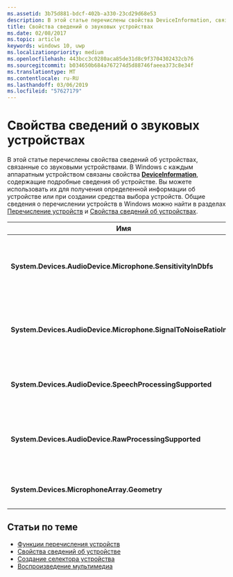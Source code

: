 ```yaml
---
ms.assetid: 3b75d881-bdcf-402b-a330-23cd29d68e53
description: В этой статье перечислены свойства DeviceInformation, связанные со звуковыми устройствами
title: Свойства сведений о звуковых устройствах
ms.date: 02/08/2017
ms.topic: article
keywords: windows 10, uwp
ms.localizationpriority: medium
ms.openlocfilehash: 443bcc3c0280aca85de31d8c9f3704302432cb76
ms.sourcegitcommit: b034650b684a767274d5d88746faeea373c8e34f
ms.translationtype: MT
ms.contentlocale: ru-RU
ms.lasthandoff: 03/06/2019
ms.locfileid: "57627179"
---
```

# <a name="audio-device-information-properties"></a>Свойства сведений о звуковых устройствах

В этой статье перечислены свойства сведений об устройствах, связанные со звуковыми устройствами. В Windows с каждым аппаратным устройством связаны свойства [**DeviceInformation**](https://msdn.microsoft.com/library/windows/apps/BR225393), содержащие подробные сведения об устройстве. Вы можете использовать их для получения определенной информации об устройстве или при создании средства выбора устройств. Общие сведения о перечислении устройств в Windows можно найти в разделах [Перечисление устройств](../devices-sensors/enumerate-devices.md) и [Свойства сведений об устройствах](../devices-sensors/device-information-properties.md).


|Имя|Тип|Описание|
|------------------------------------------------------------|------------|------------------------------------------------------|
|**System.Devices.AudioDevice.Microphone.SensitivityInDbfs**|Double|Определяет чувствительность микрофона в децибелах относительно полной шкалы (dBFS).|
|**System.Devices.AudioDevice.Microphone.SignalToNoiseRatioInDb**|Double|Определяет отношения сигнал-шум (SNR) микрофона, измеренное в децибелах (дБ).|
|**System.Devices.AudioDevice.SpeechProcessingSupported**|Boolean (Логическое)|Указывает, поддерживает ли звуковое устройство обработку речи.|
|**System.Devices.AudioDevice.RawProcessingSupported**|Boolean (Логическое)|Указывает, поддерживает ли звуковое устройство обработку необработанных данных.|
|**System.Devices.MicrophoneArray.Geometry**|неподписанный символ[]|Геометрические данные для набора микрофонов.|

## <a name="related-topics"></a>Статьи по теме

* [Функции перечисления устройств](../devices-sensors/enumerate-devices.md)
* [Свойства сведений об устройстве](../devices-sensors/device-information-properties.md)
* [Создание селектора устройства](../devices-sensors/build-a-device-selector.md)
* [Воспроизведение мультимедиа](media-playback.md)




